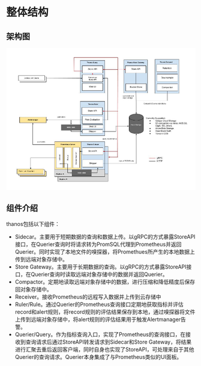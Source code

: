 # 整体结构

## 架构图

![](../../.gitbook/assets/image%20%286%29.png)

## 组件介绍

thanos包括以下组件：

* Sidecar。主要用于短期数据的查询和数据上传。以gRPC的方式暴露StoreAPI接口，在Querier查询时将请求转为PromSQL代理到Prometheus并返回Querier。同时实现了本地文件的嗅探器，将Promethues所产生的本地数据上传到远端对象存储中。
* Store Gateway。主要用于长期数据的查询。以gRPC的方式暴露StoreAPI接口，在Querier查询时读取远端对象存储中的数据并返回Querier。
* Compactor。定期地读取远端对象存储中的数据，进行压缩和降低精度后保存回对象存储中。
* Receiver。接收Prometheus的远程写入数据并上传到云存储中
* Ruler/Rule。通过Querier的Prometheus查询接口定期地获取指标并评估record和alert规则，将record规则的评估结果保存到本地，通过嗅探器将文件上传到远端对象存储中，将alert规则的评估结果用于触发Alertmanager告警。
* Querier/Query。作为指标查询入口，实现了Prometheus的查询接口，在接收到查询请求后通过StoreAPI转发请求到Sidecar和Store Gateway，将结果进行汇聚去重后返回客户端，同时自身也实现了StoreAPI，可处理来自于其他Querier的查询请求。Querier本身集成了与Prometheus类似的UI面板。




